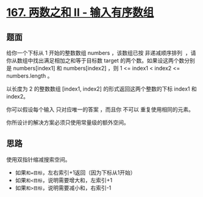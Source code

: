 ﻿# [167. 两数之和 II - 输入有序数组](https://leetcode.cn/problems/two-sum-ii-input-array-is-sorted/)

## 题面

给你一个下标从 1 开始的整数数组 numbers ，该数组已按 非递减顺序排列  ，请你从数组中找出满足相加之和等于目标数 target 的两个数。如果设这两个数分别是 numbers[index1] 和 numbers[index2] ，则 1 <= index1 < index2 <= numbers.length 。

以长度为 2 的整数数组 [index1, index2] 的形式返回这两个整数的下标 index1 和 index2。

你可以假设每个输入 只对应唯一的答案 ，而且你 不可以 重复使用相同的元素。

你所设计的解决方案必须只使用常量级的额外空间。


## 思路

使用双指针缩减搜索空间。
- 如果`和=目标`，左右索引+1返回（因为下标从1开始）
- 如果`和<目标`，说明需要增大和，左索引+1
- 如果`和>目标`，说明需要减小和，右索引-1